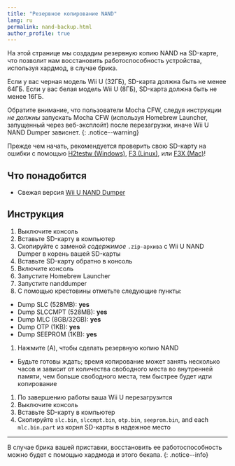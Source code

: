 ```yaml
---
title: "Резервное копирование NAND"
lang: ru
permalink: nand-backup.html
author_profile: true
---
```


На этой странице мы создадим резервную копию NAND на SD-карте, что позволит нам восстановить работоспособность устройства, используя хардмод, в случае брика.

Если у вас черная модель Wii U (32ГБ), SD-карта должна быть не менее 64ГБ. Если у вас белая модель Wii U (8ГБ), SD-карта должна быть не менее 16ГБ.

Обратите внимание, что пользователи Mocha CFW, следуя инструкции *не должны* запускать Mocha CFW (используя Homebrew Launcher, запущенный через веб-эксплойт) после перезагрузки, иначе Wii U NAND Dumper зависнет.
{: .notice--warning}

Прежде чем начать, рекомендуется проверить свою SD-карту на ошибки с помощью [H2testw (Windows)](h2testw-windows), [F3 (Linux)](f3-linux), или [F3X (Mac)](f3x-mac)!

## Что понадобится

* Свежая версия [Wii U NAND Dumper](https://github.com/koolkdev/wiiu-nanddumper/releases/latest)

## Инструкция

1. Выключите консоль
1. Вставьте SD-карту в компьютер
1. Скопируйте с заменой _содержимое_ `.zip-архива` с Wii U NAND Dumper в корень вашей SD-карты
1. Вставьте SD-карту обратно в консоль
1. Включите консоль
1. Запустите Homebrew Launcher
1. Запустите nanddumper
1. С помощью крестовины отметьте следующие пункты:
  + Dump SLC (528MB): **yes**
  + Dump SLCCMPT (528MB): **yes**
  + Dump MLC (8GB/32GB): **yes**
  + Dump OTP (1KB): **yes**
  + Dump SEEPROM (1KB): **yes**
1. Нажмите (A), чтобы сделать резервную копию NAND
  + Будьте готовы ждать; время копирование может занять несколько часов и зависит от количества свободного места во внутренней памяти, чем больше свободного места, тем быстрее будет идти копирование
1. По завершению работы ваша Wii U перезагрузится
1. Выключите консоль
1. Вставьте SD-карту в компьютер
1. Скопируйте `slc.bin`, `slccmpt.bin`, `otp.bin`, `seeprom.bin`, and each `mlc.bin.part` из корня SD-карты в надежное место

___

В случае брика вашей приставки, восстановить ее работоспособность можно будет с помощью хардмода и этого бекапа.
{: .notice--info}